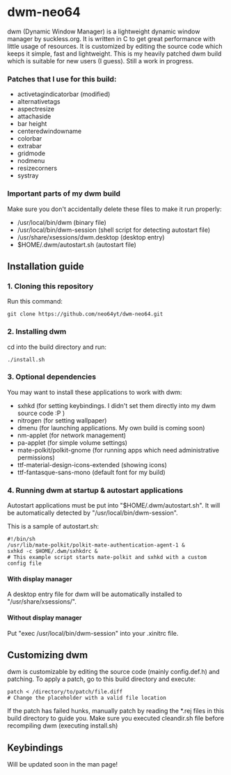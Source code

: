 # dwm-neo64
dwm (Dynamic Window Manager) is a lightweight dynamic window manager by suckless.org. It is written in C to get great performance with little usage of resources. It is customized by editing the source code which keeps it simple, fast and lightweight. This is my heavily patched dwm build which is suitable for new users (I guess). Still a work in progress.

### Patches that I use for this build:
* activetagindicatorbar (modified)
* alternativetags
* aspectresize
* attachaside
* bar height
* centeredwindowname
* colorbar
* extrabar
* gridmode
* nodmenu
* resizecorners
* systray
### Important parts of my dwm build 
Make sure you don't accidentally delete these files to make it run properly:

* /usr/local/bin/dwm (binary file)
* /usr/local/bin/dwm-session (shell script for detecting autostart file)
* /usr/share/xsessions/dwm.desktop (desktop entry)
* $HOME/.dwm/autostart.sh (autostart file)

## Installation guide

### 1. Cloning this repository
Run this command:
```
git clone https://github.com/neo64yt/dwm-neo64.git
```

### 2. Installing dwm
cd into the build directory and run:
```
./install.sh
```

### 3. Optional dependencies
You may want to install these applications to work with dwm:
* sxhkd (for setting keybindings. I didn't set them directly into my dwm source code :P )
* nitrogen (for setting wallpaper)
* dmenu (for launching applications. My own build is coming soon)
* nm-applet (for network management)
* pa-applet (for simple volume settings)
* mate-polkit/polkit-gnome (for running apps which need administrative permissions)
* ttf-material-design-icons-extended (showing icons)
* ttf-fantasque-sans-mono (default font for my build)

### 4. Running dwm at startup & autostart applications
Autostart applications must be put into "$HOME/.dwm/autostart.sh". It will be automatically detected by "/usr/local/bin/dwm-session".

This is a sample of autostart.sh:
```
#!/bin/sh
/usr/lib/mate-polkit/polkit-mate-authentication-agent-1 &
sxhkd -c $HOME/.dwm/sxhkdrc &
# This example script starts mate-polkit and sxhkd with a custom config file
```

#### With display manager
A desktop entry file for dwm will be automatically installed to "/usr/share/xsessions/".

#### Without display manager
Put "exec /usr/local/bin/dwm-session" into your .xinitrc file.

## Customizing dwm
dwm is customizable by editing the source code (mainly config.def.h) and patching. To apply a patch, go to this build directory and execute:
```
patch < /directory/to/patch/file.diff
# Change the placeholder with a valid file location
```
If the patch has failed hunks, manually patch by reading the *.rej files in this build directory to guide you.
Make sure you executed cleandir.sh file before recompiling dwm (executing install.sh)

## Keybindings
Will be updated soon in the man page!
